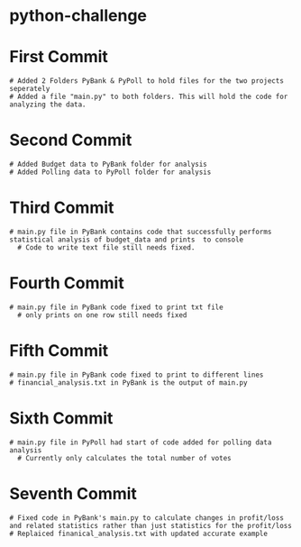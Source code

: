 # python-challenge
  # First Commit
    # Added 2 Folders PyBank & PyPoll to hold files for the two projects seperately
    # Added a file "main.py" to both folders. This will hold the code for analyzing the data.

  # Second Commit
    # Added Budget data to PyBank folder for analysis
    # Added Polling data to PyPoll folder for analysis

  # Third Commit
    # main.py file in PyBank contains code that successfully performs statistical analysis of budget_data and prints  to console
      # Code to write text file still needs fixed.

  # Fourth Commit
    # main.py file in PyBank code fixed to print txt file
      # only prints on one row still needs fixed
  
  # Fifth Commit
    # main.py file in PyBank code fixed to print to different lines
    # financial_analysis.txt in PyBank is the output of main.py

  # Sixth Commit
    # main.py file in PyPoll had start of code added for polling data analysis
      # Currently only calculates the total number of votes
  
  # Seventh Commit
    # Fixed code in PyBank's main.py to calculate changes in profit/loss and related statistics rather than just statistics for the profit/loss
    # Replaiced finanical_analysis.txt with updated accurate example